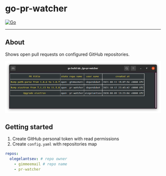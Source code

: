 # go-pr-watcher

[![Go](https://github.com/olegelantsev/go-pr-watcher/actions/workflows/go.yml/badge.svg)](https://github.com/olegelantsev/go-pr-watcher/actions/workflows/go.yml)

------

## About

Shows open pull requests on configured GitHub repositories.

![go-pr-watcher screenshot](./doc/screenshot.png)

## Getting started

1. Create GitHub personal token with read permissions
2. Create `config.yaml` with repositories map

```yaml
repos:
  olegelantsev: # repo owner
    - gimmeemail # repo name
    - pr-watcher
```
